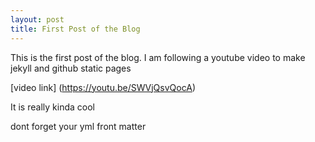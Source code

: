 ```yaml
---
layout: post
title: First Post of the Blog
---
```


This is the first post of the blog.
I am following a youtube video to make jekyll and github static pages

[video link] (https://youtu.be/SWVjQsvQocA)


It is really kinda cool

dont forget your yml front matter

